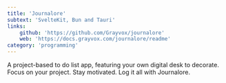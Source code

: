 ```yaml
---
title: 'Journalore'
subtext: 'SvelteKit, Bun and Tauri'
links:
    github: 'https://github.com/Grayvox/journalore'
    web: 'https://docs.grayvox.com/journalore/readme'
category: 'programming'
---
```


A project-based to do list app, featuring your own digital desk to decorate. Focus on your project. Stay motivated. Log it all with Journalore. 
